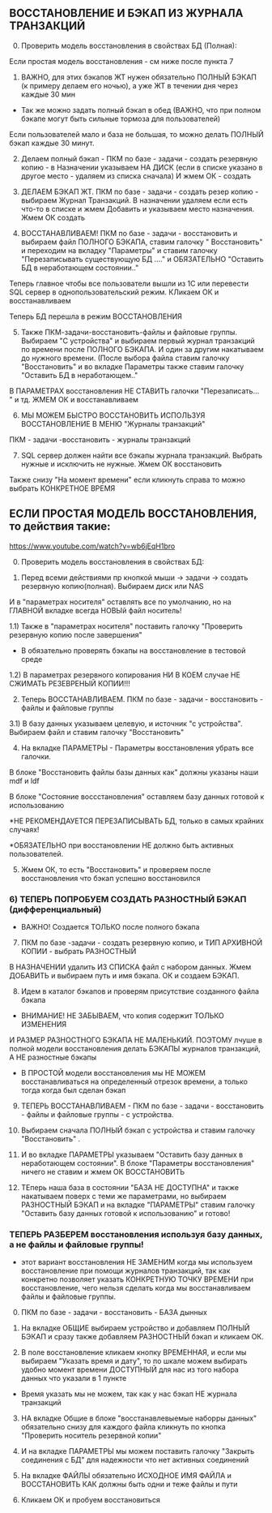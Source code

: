  ## ВОССТАНОВЛЕНИЕ И БЭКАП ИЗ ЖУРНАЛА ТРАНЗАКЦИЙ
 
 0) Проверить модель восстановления в свойствах БД (Полная): 

 Если простая модель восстановления - см ниже после пункта 7

1) ВАЖНО, для этих бэкапов ЖТ нужен обязательно ПОЛНЫЙ БЭКАП (к примеру делаем его ночью), а уже ЖТ в течении дня через каждые 30 мин

* Так же можно задать полный бэкап в обед (ВАЖНО, что при полном бэкапе могут быть сильные тормоза для пользователей)

Если пользователей мало и база не большая, то можно делать ПОЛНЫЙ бэкап каждые 30 минут.

2) Делаем полный бэкап - ПКМ по базе - задачи - создать резервную копию - в Назначении указываем НА ДИСК (если в списке указано в другое место - удаляем из списка сначала) И жмем ОК - создать

3) ДЕЛАЕМ БЭКАП ЖТ. ПКМ по базе - задачи - создать резер копию - выбираем Журнал Транзакций. В назначении удаляем если есть что-то в списке и жмем Добавить и указываем место назначения. Жмем ОК создать

4) ВОССТАНАВЛИВАЕМ! ПКМ по базе - задачи - восстановить и выбираем файл ПОЛНОГО БЭКАПА, ставим галочку " Восстановить" и переходим на вкладку "Параметры" и ставим галочку "Перезаписывать существующую БД ...." и ОБЯЗАТЕЛЬНО "Оставить БД в неработающем состоянии.."

Теперь главное чтобы все пользователи вышли из 1С или перевести SQL сервер в однопользовательский режим. КЛикаем ОК и восстанавливаем

Теперь БД перешла в режим ВОССТАНОВЛЕНИЯ

5) Также ПКМ-задачи-восстановить-файлы и файловые группы. Выбираем "С устройства" и выбираем первый журнал транзакций по времени после ПОЛНОГО БЭКАПА. И один за другим накатываем до нужного времени. (После выбора файла ставим галочку "Восстановить" и во вкладке Параметры также ставим галочку "Оставить БД в неработающем.." 

В ПАРАМЕТРАХ восстановления НЕ СТАВИТЬ галочки "Перезаписать... " и тд. ЖМЕМ ОК и восстанавливаем

6) МЫ МОЖЕМ БЫСТРО ВОССТАНОВИТЬ ИСПОЛЬЗУЯ ВОССТАНОВЛЕНИЕ В МЕНЮ "Журналы транзакций"

ПКМ - задачи -восстановить - журналы транзакций

7) SQL сервер должен найти все бэкапы журнала транзакций. Выбрать нужные и исключить не нужные. Жмем ОК восстановить

Также снизу "На момент времени" если кликнуть справа то можно выбрать КОНКРЕТНОЕ ВРЕМЯ



## ЕСЛИ ПРОСТАЯ МОДЕЛЬ ВОССТАНОВЛЕНИЯ, то действия такие:

https://www.youtube.com/watch?v=wb6jEqH1bro

0) Проверить модель восстановления в свойствах БД:

1) Перед всеми действиями пр кнопкой мыши -> задачи -> создать резервную копию(полная). Выбираем диск или NAS

И в "параметрах носителя" оставлять все по умолчанию, но на ГЛАВНОЙ вкладке всегда НОВЫй файл носитель!

1.1) Также в "параметрах носителя" поставить галочку "Проверить резервную копию после завершения"

* B обязательно проверять бэкапы на восстановление в тестовой среде

1.2) В параметрах резервного копирования НИ В КОЕМ случае НЕ СЖИМАТЬ РЕЗЕВРЕНЫЙ КОПИИ!!!

2) Теперь ВОССТАНАВЛИВАЕМ. ПКМ по базе - задачи - восстановить - файлы и файловые группы

3.1) В базу данных указываем целевую, и источник "с устройства". Выбираем файл и ставим галочку "Восстановить"

4) На вкладке ПАРАМЕТРЫ - Параметры восстановления  убрать все галочки.

В блоке "Восстановить файлы базы данных как" должны указаны наши mdf и ldf

В блоке "Состояние воссстановления" оставляем базу данных готовой к использованию

*НЕ РЕКОМЕНДАУЕТСЯ ПЕРЕЗАПИСЫВАТЬ БД, только в самых крайних случаях!

*ОБЯЗАТЕЛЬНО при восстановлении НЕ должно быть активных пользователей.

5) Жмем ОК, то есть "Восстановить" и проверяем после восстановления что бэкап успешно восстановился

### 6) ТЕПЕРЬ ПОПРОБУЕМ СОЗДАТЬ РАЗНОСТНЫЙ БЭКАП (дифференциальный)

* ВАЖНО! Создается ТОЛЬКО после полного бэкапа

7) ПКМ по базе -задачи - создать резервную копию, и ТИП АРХИВНОЙ КОПИИ - выбрать РАЗНОСТНЫЙ

В НАЗНАЧЕНИИ удалить ИЗ СПИСКА файл с набором данных. Жмем ДОБАВИТЬ и выбираем путь и имя бэкапа. ОК и создаем БЭКАП.

8) Идем в каталог бэкапов и проверям присутствие созданного файла бэкапа

* ВНИМАНИЕ! НЕ ЗАБЫВАЕМ, что копия содержит ТОЛЬКО ИЗМЕНЕНИЯ

И РАЗМЕР РАЗНОСТНОГО БЭКАПА НЕ МАЛЕНЬКИЙ. ПОЭТОМУ лчуше в полной модели восстановления делать БЭКАПЫ журналов транзакций, А НЕ разностные бэкапы

* В ПРОСТОЙ модели восстановления мы НЕ МОЖЕМ восстанавливаться на определенный отрезок времени, а только тогда когда был сделан бэкап

9) ТЕПЕРЬ ВОССТАНАВЛИВАЕМ - ПКМ по базе - задачи - восстановить - файлы и файловые группы - с устройства. 

10) Выбираем сначала ПОЛНЫЙ бэкап с устройства и ставим галочку "Восстановить" .

11) И во вкладке ПАРАМЕТРЫ указываем "Оставить базу данных в неработающем состоянии". В блоке "Параметры восстановления" ничего не ставим и жмем ОК ВОССТАНОВИТЬ

12) ТЕперь наша база в состоянии "БАЗА НЕ ДОСТУПНА" и также накатываем поверх с теми же параметрами, но выбираем РАЗНОСТНЫЙ БЭКАП и на вкладке "ПАРАМЕТРЫ" ставим галочку "Оставить базу данных готовой к использованию" и готово!

### ТЕПЕРЬ РАЗБЕРЕМ восстановления используя базу данных, а не файлы и файловые группы!

* этот вариант восстановления НЕ ЗАМЕНИМ когда мы используем восстановление при помощи журналов транзакций, так как конкретно позволяет указать КОНКРЕТНУЮ ТОЧКУ ВРЕМЕНИ при восстановление, чего нельзя сделать когда мы восстанавливаем файлы и файловые группы.

0) ПКМ по базе - задачи - восстановить - БАЗА дынных

1) На вкладке ОБЩИЕ выбираем устройство и добавляем ПОЛНЫЙ БЭКАП и сразу также добавляем РАЗНОСТНЫЙ бэкап и кликаем ОК.

2) В поле восстановление кликаем кнопку ВРЕМЕННАЯ, и если мы выбираем "Указать время и дату", то по шкале можем выбирать удобно момент времени ДОСТУПНЫЙ для нас из того набора данных что указали в 1 пункте

* Время указать мы не можем, так как у нас бэкап НЕ журнала транзакций

3) НА вкладке Общие в блоке "восстанавлевыемые наборры данных" обязательно снизу для каждого файла кликнуть по кнопка "Проверить носитель резервной копии"

4) И на вкладке ПАРАМЕТРЫ мы можем поставить галочку "Закрыть соединения с БД" для надежности что нет активных соединений

5) На вкладке ФАЙЛЫ обязательно ИСХОДНОЕ ИМЯ ФАЙЛА и ВОССТАНОВИТЬ КАК должны быть одни и теже файлы и пути

6) Кликаем ОК и пробуем восстановиться





![]()
![]()
![]()
![]()
![]()
![]()
![]()
![]()
![]()
![]()
![]()
![]()
![]()
![]()
